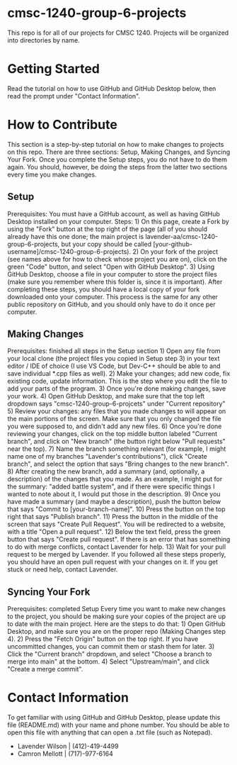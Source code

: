 # cmsc-1240-group-6-projects
This repo is for all of our projects for CMSC 1240.
Projects will be organized into directories by name.

# Getting Started
Read the tutorial on how to use GitHub and GitHub Desktop below, then read the prompt under "Contact Information". 

# How to Contribute
This section is a step-by-step tutorial on how to make changes to projects on this repo. There are three sections: Setup, Making Changes, and Syncing Your Fork. Once you complete the Setup steps, you do not have to do them again. You should, however, be doing the steps from the latter two sections every time you make changes.

## Setup
Prerequisites: You must have a GitHub account, as well as having GitHub Desktop installed on your computer. 
Steps:
    1) On this page, create a Fork by using the "Fork" button at the top right of the page (all of you should already have this one done; the main project is lavender-aa/cmsc-1240-group-6-projects, but your copy should be called [your-github-username]/cmsc-1240-group-6-projects).
    2) On your fork of the project (see names above for how to check whose project you are on), click on the green "Code" button, and select "Open with GitHub Desktop". 
    3) Using GitHub Desktop, choose a file in your computer to store the project files (make sure you remember where this folder is, since it is important). 
After completing these steps, you should have a local copy of your fork downloaded onto your computer. This process is the same for any other public repository on GitHub, and you should only have to do it once per computer.

## Making Changes
Prerequisites: finished all steps in the Setup section
    1) Open any file from your local clone (the project files you copied in Setup step 3) in your text editor / IDE of choice (I use VS Code, but Dev-C++ should be able to and save individual *.cpp files as well).
    2) Make your changes; add new code, fix existing code, update information. This is the step where you edit the file to add your parts of the program. 
    3) Once you're done making changes, save your work.
    4) Open GitHub Desktop, and make sure that the top left dropdown says "cmsc-1240-group-6-projcets" under "Current repository"
    5) Review your changes: any files that you made changes to will appear on the main portions of the screen. Make sure that you only changed the file you were supposed to, and didn't add any new files. 
    6) Once you're done reviewing your changes, click on the top middle button labeled "Current branch", and click on "New branch" (the button right below "Pull requests" near the top). 
    7) Name the branch something relevant (for example, I might name one of my branches "Lavender's contributions"), click "Create branch", and select the option that says "Bring changes to the new branch". 
    8) After creating the new branch, add a summary (and, optionally, a description) of the changes that you made. As an example, I might put for the summary: "added battle system", and if there were specific things I wanted to note about it, I would put those in the description.
    9) Once you have made a summary (and maybe a description), push the button below that says "Commit to [your-branch-name]". 
    10) Press the button on the top right that says "Publish branch". 
    11) Press the button in the middle of the screen that says "Create Pull Request". You will be redirected to a website, with a title "Open a pull request". 
    12) Below the text field, press the green button that says "Create pull request". If there is an error that has something to do with merge conflicts, contact Lavender for help. 
    13) Wait for your pull request to be merged by Lavender.
If you followed all these steps properly, you should have an open pull request with your changes on it. If you get stuck or need help, contact Lavender. 

## Syncing Your Fork
Prerequisites: completed Setup
Every time you want to make new changes to the project, you should be making sure your copies of the project are up to date with the main project. Here are the steps to do that:
    1) Open GitHub Desktop, and make sure you are on the proper repo (Making Changes step 4).
    2) Press the "Fetch Origin" button on the top right. If you have uncommitted changes, you can commit them or stash them for later. 
    3) Click the "Current branch" dropdown, and select "Choose a branch to merge into main" at the bottom.
    4) Select "Upstream/main", and click "Create a merge commit". 

# Contact Information
To get familiar with using GitHub and GitHub Desktop, please update this file (README.md) with your name and phone number. You should be able to open this file with anything that can open a .txt file (such as Notepad).
- Lavender Wilson | (412)-419-4499
- Camron Mellott | (717)-977-6164